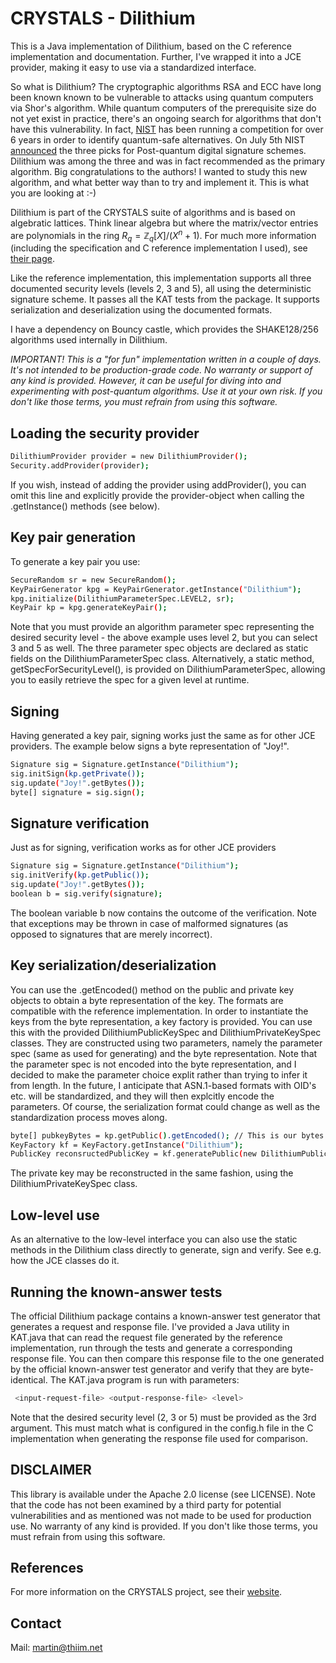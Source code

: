 # CRYSTALS - Dilithium

This is a Java implementation of Dilithium, based on the C reference implementation and documentation. Further, I've wrapped it into a JCE provider, making it easy to use via a standardized interface. 

So what is Dilithium? The cryptographic algorithms RSA and ECC have long been known known to be vulnerable to attacks using quantum computers via Shor's algorithm. While quantum computers of the prerequisite size do not yet exist in practice, there's an ongoing search for algorithms that don't have this vulnerability. In fact, [NIST](https://www.nist.gov/) has been running a competition for over 6 years in order to identify quantum-safe alternatives. On July 5th NIST [announced](https://www.nist.gov/news-events/news/2022/07/nist-announces-first-four-quantum-resistant-cryptographic-algorithms) the three picks for Post-quantum digital signature schemes. Dilithium was among the three and was in fact recommended as the primary algorithm. Big congratulations to the authors! I wanted to study this new algorithm, and what better way than to try and implement it. This is what you are looking at :-)

Dilithium is part of the CRYSTALS suite of algorithms and is based on algebratic lattices. Think linear algebra but where the matrix/vector entries are polynomials in the ring $R_q = \mathbb{Z}_q[X]/(X^n+1)$. For much more information (including the specification and C reference implementation I used), see [their page](https://pq-crystals.org/index.shtml).

Like the reference implementation, this implementation supports all three documented security levels (levels 2, 3 and 5), all using the deterministic signature scheme. It passes all the KAT tests from the package. It supports serialization and deserialization using the documented formats.

I have a dependency on Bouncy castle, which provides the SHAKE128/256 algorithms used internally in Dilithium.

*IMPORTANT! This is a "for fun" implementation written in a couple of days. It's not intended to be production-grade code. No warranty or support of any kind is provided. However, it can be useful for diving into and experimenting with post-quantum algorithms. Use it at your own risk. If you don't like those terms, you must refrain from using this software.*

## Loading the security provider

```bash
DilithiumProvider provider = new DilithiumProvider();
Security.addProvider(provider);
```

If you wish, instead of adding the provider using addProvider(), you can omit this line and explicitly provide the provider-object when calling the .getInstance() methods (see below).

## Key pair generation
To generate a key pair you use:

```bash
SecureRandom sr = new SecureRandom();
KeyPairGenerator kpg = KeyPairGenerator.getInstance("Dilithium");
kpg.initialize(DilithiumParameterSpec.LEVEL2, sr);			
KeyPair kp = kpg.generateKeyPair();
```

Note that you must provide an algorithm parameter spec representing the desired security level - the above example uses level 2, but you can select 3 and 5 as well. The three parameter spec objects are declared as static fields on the DilithiumParameterSpec class. Alternatively, a static method, getSpecForSecurityLevel(), is provided on DilithiumParameterSpec, allowing you to easily retrieve the spec for a given level at runtime. 

## Signing
Having generated a key pair, signing works just the same as for other JCE providers. The example below signs a byte representation of "Joy!".

```bash
Signature sig = Signature.getInstance("Dilithium");
sig.initSign(kp.getPrivate());
sig.update("Joy!".getBytes());
byte[] signature = sig.sign();
```
## Signature verification
Just as for signing, verification works as for other JCE providers

```bash
Signature sig = Signature.getInstance("Dilithium");
sig.initVerify(kp.getPublic());
sig.update("Joy!".getBytes());
boolean b = sig.verify(signature);
```
The boolean variable b now contains the outcome of the verification. Note that exceptions may be thrown in case of malformed signatures (as opposed to signatures that are merely incorrect). 

## Key serialization/deserialization
You can use the .getEncoded() method on the public and private key objects to obtain a byte representation of the key. The formats are compatible with the reference implementation.
In order to instantiate the keys from the byte representation, a key factory is provided. You can use this with the provided DilithiumPublicKeySpec and DilithiumPrivateKeySpec classes.
They are constructed using two parameters, namely the parameter spec (same as used for generating) and the byte representation. Note that the parameter spec is not encoded into the byte representation, and I decided to make the parameter choice explit rather than trying to infer it from length. In the future, I anticipate that ASN.1-based formats with OID's etc. will be standardized, and they will then explcitly encode the parameters. Of course, the serialization format could change as well as the standardization process moves along.

```bash
byte[] pubkeyBytes = kp.getPublic().getEncoded(); // This is our bytes to be instantiated
KeyFactory kf = KeyFactory.getInstance("Dilithium");
PublicKey reconsructedPublicKey = kf.generatePublic(new DilithiumPublicKeySpec(spec, pubkeyBytes));
```

The private key may be reconstructed in the same fashion, using the DilithiumPrivateKeySpec class.

## Low-level use
As an alternative to the low-level interface you can also use the static methods in the Dilithium class directly to generate, sign and verify. See e.g. how the JCE classes do it.

## Running the known-answer tests
The official Dilithium package contains a known-answer test generator that generates a request and response file. I've provided a Java utility in KAT.java that can read the 
request file generated by the reference implementation, run through the tests and generate a corresponding response file. You can then compare this response file to the one
generated by the official known-answer test generator and verify that they are byte-identical. The KAT.java program is run with parameters: 

```bash
 <input-request-file> <output-response-file> <level>
```
Note that the desired security level (2, 3 or 5) must be provided as the 3rd argument. This must match what is configured in the config.h file in the C implementation when generating the response file used for comparison.

## DISCLAIMER
This library is available under the Apache 2.0 license (see LICENSE). Note that the code has not been examined by a third party for potential vulnerabilities and as mentioned was not made to be used for production use. No warranty of any kind is provided. If you don't like those terms, you must refrain from using this software.

## References
For more information on the CRYSTALS project, see their [website](https://pq-crystals.org/index.shtml).

## Contact
Mail: martin@thiim.net